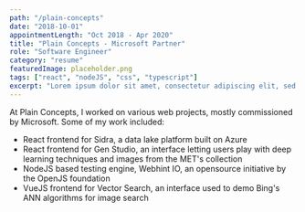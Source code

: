 ```yaml
---
path: "/plain-concepts"
date: "2018-10-01"
appointmentLength: "Oct 2018 - Apr 2020"
title: "Plain Concepts - Microsoft Partner"
role: "Software Engineer"
category: "resume"
featuredImage: placeholder.png
tags: ["react", "nodeJS", "css", "typescript"]
excerpt: "Lorem ipsum dolor sit amet, consectetur adipiscing elit, sed do eiusmod temporis."
---
```


At Plain Concepts, I worked on various web projects, mostly commissioned by Microsoft.
Some of my work included:

- React frontend for Sidra, a data lake platform built on Azure
- React frontend for Gen Studio, an interface letting users play with deep learning techniques and images from the MET's collection
- NodeJS based testing engine, Webhint IO, an opensource initiative by the OpenJS foundation
- VueJS frontend for Vector Search, an interface used to demo Bing's ANN algorithms for image search
